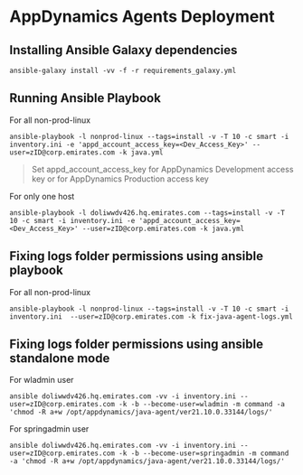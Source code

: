 # AppDynamics Agents Deployment

## Installing Ansible Galaxy dependencies

  ```ansible-galaxy install -vv -f -r requirements_galaxy.yml```

## Running Ansible Playbook
  
  For all non-prod-linux
  
  ```ansible-playbook -l nonprod-linux --tags=install -v -T 10 -c smart -i inventory.ini -e 'appd_account_access_key=<Dev_Access_Key>' --user=zID@corp.emirates.com -k java.yml```

  > Set appd_account_access_key for AppDynamics Development access key or for AppDynamics Production access key

  For only one host

  ```ansible-playbook -l doliwwdv426.hq.emirates.com --tags=install -v -T 10 -c smart -i inventory.ini -e 'appd_account_access_key=<Dev_Access_Key>' --user=zID@corp.emirates.com -k java.yml```

## Fixing logs folder permissions using ansible playbook
  
  For all non-prod-linux
  
  ```ansible-playbook -l nonprod-linux --tags=install -v -T 10 -c smart -i inventory.ini  --user=zID@corp.emirates.com -k fix-java-agent-logs.yml```

## Fixing logs folder permissions using ansible standalone mode

  For wladmin user
  
  ```ansible doliwwdv426.hq.emirates.com -vv -i inventory.ini --user=zID@corp.emirates.com -k -b --become-user=wladmin -m command -a 'chmod -R a+w /opt/appdynamics/java-agent/ver21.10.0.33144/logs/'```

  For springadmin user
  
  ```ansible doliwwdv426.hq.emirates.com -vv -i inventory.ini --user=zID@corp.emirates.com -k -b --become-user=springadmin -m command -a 'chmod -R a+w /opt/appdynamics/java-agent/ver21.10.0.33144/logs/'```